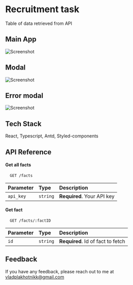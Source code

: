 # Recruitment task

Table of data retrieved from API

## Main App

![Screenshot](https://snipboard.io/tHu2l7.jpg)

## Modal

![Screenshot](https://snipboard.io/squnxb.jpg)

## Error modal

![Screenshot](https://snipboard.io/BNHEJ8.jpg)

## Tech Stack

React, Typescript, Antd, Styled-components

## API Reference

#### Get all facts

```http
  GET /facts
```

| Parameter | Type     | Description                |
| :-------- | :------- | :------------------------- |
| `api_key` | `string` | **Required**. Your API key |

#### Get fact

```http
  GET /facts/:factID
```

| Parameter | Type     | Description                       |
| :-------- | :------- | :-------------------------------- |
| `id`      | `string` | **Required**. Id of fact to fetch |

## Feedback

If you have any feedback, please reach out to me at vladplakhotnikk@gmail.com
